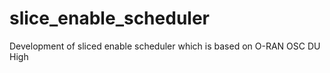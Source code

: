 # slice_enable_scheduler
Development of sliced enable scheduler which is based on O-RAN OSC DU High
